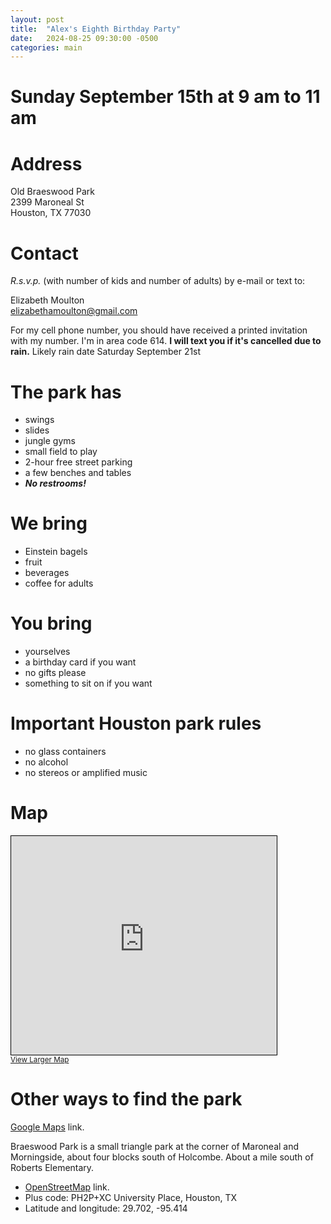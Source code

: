 ```yaml
---
layout: post
title:  "Alex's Eighth Birthday Party"
date:   2024-08-25 09:30:00 -0500
categories: main
---
```


# Sunday September 15th at 9 am to 11 am

# Address

Old Braeswood Park  
2399 Maroneal St  
Houston, TX 77030

# Contact

*R.s.v.p.* (with number of kids and number of adults) by e-mail or text to:

Elizabeth Moulton  
[elizabethamoulton@gmail.com](mailto:elizabethamoulton@gmail.com)

For my cell phone number, you should have received a printed invitation
with my number. I'm in area code 614. **I will text
you if it's cancelled due to rain.**
Likely rain date Saturday September 21st

# The park has

- swings
- slides
- jungle gyms
- small field to play
- 2-hour free street parking
-  a few benches and tables
-  ***No restrooms!***


# We bring

- Einstein bagels  
- fruit
- beverages
- coffee for adults

# You bring

- yourselves
- a birthday card if you want
- no gifts please
- something to sit on if you want

# Important Houston park rules

- no glass containers
- no alcohol
- no stereos or amplified music

# Map

<iframe width="425" height="350" frameborder="0" scrolling="no" marginheight="0" marginwidth="0" src="https://www.openstreetmap.org/export/embed.html?bbox=-95.41542291641237%2C29.701732002123837%2C-95.41367143392564%2C29.702920198759507&amp;layer=mapnik" style="border: 1px solid black"></iframe><br/><small><a href="https://www.openstreetmap.org/#map=19/29.70233/-95.41455">View Larger Map</a></small>

# Other ways to find the park

[Google Maps](https://goo.gl/maps/WqQSf8B9dVePbDBr9) link.

Braeswood Park is a small triangle park at the corner of Maroneal and
Morningside, about four blocks south of Holcombe. About a mile south
of Roberts Elementary.

- [OpenStreetMap](https://osm.org/go/TuQNfDLrP?way=216506690) link.
- Plus code: PH2P+XC University Place, Houston, TX
- Latitude and longitude: 29.702, -95.414

